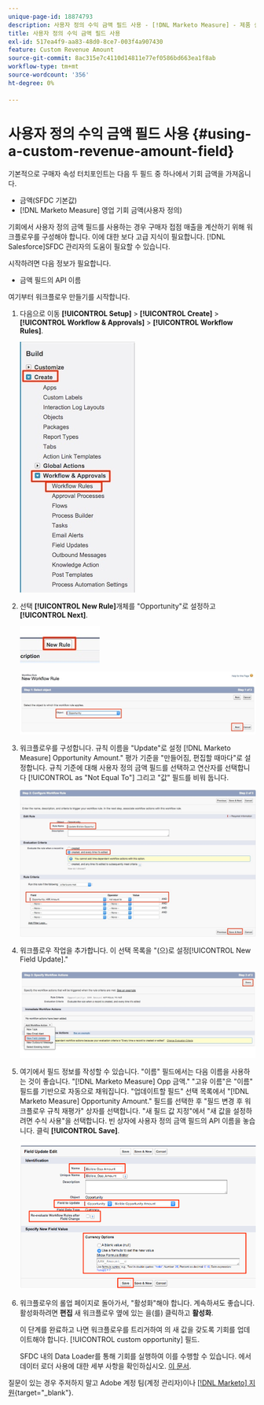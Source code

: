 ```yaml
---
unique-page-id: 18874793
description: 사용자 정의 수익 금액 필드 사용 - [!DNL Marketo Measure] - 제품 설명서
title: 사용자 정의 수익 금액 필드 사용
exl-id: 517ea4f9-aa83-48d0-8ce7-003f4a907430
feature: Custom Revenue Amount
source-git-commit: 8ac315e7c4110d14811e77ef0586bd663ea1f8ab
workflow-type: tm+mt
source-wordcount: '356'
ht-degree: 0%

---
```


# 사용자 정의 수익 금액 필드 사용 {#using-a-custom-revenue-amount-field}

기본적으로 구매자 속성 터치포인트는 다음 두 필드 중 하나에서 기회 금액을 가져옵니다.

* 금액(SFDC 기본값)
* [!DNL Marketo Measure] 영업 기회 금액(사용자 정의)

기회에서 사용자 정의 금액 필드를 사용하는 경우 구매자 접점 매출을 계산하기 위해 워크플로우를 구성해야 합니다. 이에 대한 보다 고급 지식이 필요합니다. [!DNL Salesforce]SFDC 관리자의 도움이 필요할 수 있습니다.

시작하려면 다음 정보가 필요합니다.

* 금액 필드의 API 이름

여기부터 워크플로우 만들기를 시작합니다.

1. 다음으로 이동 **[!UICONTROL Setup]** > **[!UICONTROL Create]** > **[!UICONTROL Workflow & Approvals]** > **[!UICONTROL Workflow Rules]**.

   ![](assets/1.jpg)

1. 선택 **[!UICONTROL New Rule]**&#x200B;개체를 &quot;Opportunity&quot;로 설정하고 **[!UICONTROL Next]**.

   ![](assets/2.jpg)

   ![](assets/3.jpg)

1. 워크플로우를 구성합니다. 규칙 이름을 &quot;Update&quot;로 설정 [!DNL Marketo Measure] Opportunity Amount.&quot; 평가 기준을 &quot;만들어짐, 편집할 때마다&quot;로 설정합니다. 규칙 기준에 대해 사용자 정의 금액 필드를 선택하고 연산자를 선택합니다 [!UICONTROL as "Not Equal To"] 그리고 &quot;값&quot; 필드를 비워 둡니다.

   ![](assets/4.jpg)

1. 워크플로우 작업을 추가합니다. 이 선택 목록을 &quot;(으)로 설정[!UICONTROL New Field Update].&quot;

   ![](assets/5.jpg)

1. 여기에서 필드 정보를 작성할 수 있습니다. &quot;이름&quot; 필드에서는 다음 이름을 사용하는 것이 좋습니다. &quot;[!DNL Marketo Measure] Opp 금액.&quot; &quot;고유 이름&quot;은 &quot;이름&quot; 필드를 기반으로 자동으로 채워집니다. &quot;업데이트할 필드&quot; 선택 목록에서 &quot;[!DNL Marketo Measure] Opportunity Amount.&quot; 필드를 선택한 후 &quot;필드 변경 후 워크플로우 규칙 재평가&quot; 상자를 선택합니다. &quot;새 필드 값 지정&quot;에서 &quot;새 값을 설정하려면 수식 사용&quot;을 선택합니다. 빈 상자에 사용자 정의 금액 필드의 API 이름을 놓습니다. 클릭 **[!UICONTROL Save]**.

   ![](assets/6.png)

1. 워크플로우의 롤업 페이지로 돌아가서, &quot;활성화&quot;해야 합니다. 계속하셔도 좋습니다. 활성화하려면 **편집** 새 워크플로우 옆에 있는 을(를) 클릭하고 **활성화**.

   이 단계를 완료하고 나면 워크플로우를 트리거하여 의 새 값을 갖도록 기회를 업데이트해야 합니다. [!UICONTROL custom opportunity] 필드.

   SFDC 내의 Data Loader를 통해 기회를 실행하여 이를 수행할 수 있습니다. 에서 데이터 로더 사용에 대한 세부 사항을 확인하십시오. [이 문서](/help/advanced-marketo-measure-features/custom-revenue-amount/using-data-loader-to-update-marketo-measure-custom-amount-field.md).

질문이 있는 경우 주저하지 말고 Adobe 계정 팀(계정 관리자)이나 [[!DNL Marketo] 지원](https://nation.marketo.com/t5/support/ct-p/Support){target="_blank"}.
